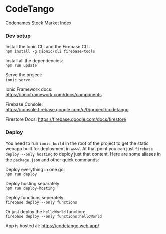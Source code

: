 # CodeTango

Codenames Stock Market Index

### Dev setup

Install the Ionic CLI and the Firebase CLI:  
`npm install -g @ionic/cli firebase-tools`

Install all the dependencies:  
`npm run update` 

Serve the project:  
`ionic serve`

Ionic Framework docs:  
https://ionicframework.com/docs/components

Firebase Console:
https://console.firebase.google.com/u/0/project/codetango

Firestore Docs:
https://firebase.google.com/docs/firestore

### Deploy

You need to run `ionic build` in the root of the project to get the static webapp built for deployment in `www/`. At that point you can just `firebase deploy --only hosting` to deploy just that content. Here are some aliases in the `package.json` and other quick commands:

Deploy everything in one go:  
`npm run deploy`

Deploy hosting separately:  
`npm run deploy-hosting`

Deploy functions seperately:  
`firebase deploy --only functions`  

Or just deploy the `helloWorld` function:  
`firebase deploy --only functions:helloWorld`  

App is hosted at:
https://codetango.web.app/
